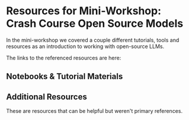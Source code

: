 # Resources for Mini-Workshop: Crash Course Open Source Models

In the mini-workshop we covered a couple different tutorials, tools and resources as an introduction to working with open-source LLMs. 

The links to the referenced resources are here: 




## Notebooks & Tutorial Materials 






## Additional Resources

These are resources that can be helpful but weren't primary references.
